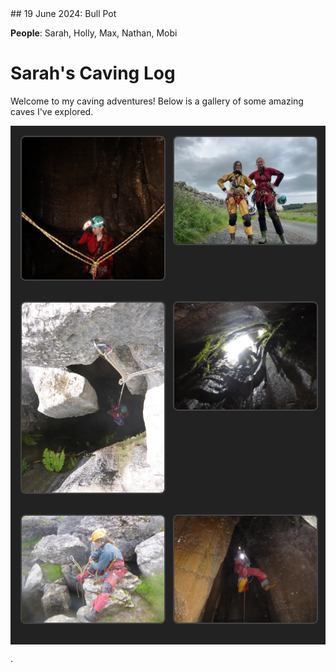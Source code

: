 <link rel="stylesheet" href="styles.css">
## 19 June 2024: Bull Pot

**People**: Sarah, Holly, Max, Nathan, Mobi
# Sarah's Caving Log

Welcome to my caving adventures! Below is a gallery of some amazing caves I've explored.

<div class="image-grid">
    <div>
        <img src="images/bull1.jpg" alt="Ogof Ffynnon Ddu">
        <p></p>
    </div>
    <div>
        <img src="images/bull2.jpeg" alt="Swildon's Hole">
        <p></p>
    </div>
    <div>
        <img src="images/bull3.jpeg" alt="Alum Pot">
        <p></p>
    </div>
    <div>
        <img src="images/1733449617136.jpeg" alt="Dan yr Ogof">
        <p></p>
    </div>
    <div>
        <img src="images/1733449617158.jpeg" alt="Porth yr Ogof">
        <p></p>
    </div>
    <div>
        <img src="images/1733449617181.jpeg" alt="King Pot">
        <p></p>
    </div>
</div>

<style>
.image-grid {
    display: grid;
    grid-template-columns: repeat(auto-fit, minmax(200px, 1fr));
    gap: 16px;
    padding: 16px;
    background-color: #222;
}

.image-grid img {
    width: 100%;
    height: auto;
    border-radius: 8px;
    border: 2px solid #444;
}

.image-grid div {
    text-align: center;
    color: #ddd;
}

.image-grid p {
    margin-top: 8px;
    font-size: 14px;
}
</style>
.








